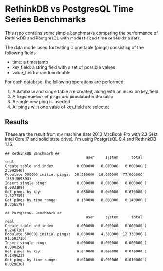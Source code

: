 # RethinkDB vs PostgresQL Time Series Benchmarks

This repo contains some simple benchmarks comparing the performance of
RethinkDB and PostgresQL with modest sized time series data sets.

The data model used for testing is one table (pings) consisting of the following fields:
* time: a timestamp
* key_field: a string field with a set of possible values
* value_field: a random double

For each database, the following operations are performed:
1. A database and single table are created, along with an index on key_field
1. A large number of pings are populated in the table
1. A single new ping is inserted
1. All pings with one value of key_field are selected


## Results

These are the result from my machine (late 2013 MacBook Pro with 2.3 GHz Intel Core i7 and solid state drive).
I'm using PostgresQL 9.4 and RethinkDB 1.15.

```
## RethinkDB Benchmark ##
                                     user     system      total        real
Create table and index:          0.000000   0.000000   0.000000 (  2.992940)
Populate 500000 initial pings:  58.380000  18.680000  77.060000 (389.569893)
Insert single ping:              0.000000   0.000000   0.000000 (  0.003109)
Get pings by key:                0.630000   0.040000   0.670000 (  1.527739)
Get pings by time range:         0.130000   0.010000   0.140000 (  0.356579)

## PostgresQL Benchmark ##
                                     user     system      total        real
Create table and index:          0.000000   0.000000   0.000000 (  0.246710)
Populate 500000 initial pings:   8.030000   4.300000  12.330000 ( 91.593710)
Insert single ping:              0.000000   0.000000   0.000000 (  0.000258)
Get pings by key:                0.040000   0.000000   0.040000 (  0.149622)
Get pings by time range:         0.010000   0.000000   0.010000 (  0.029836)

```